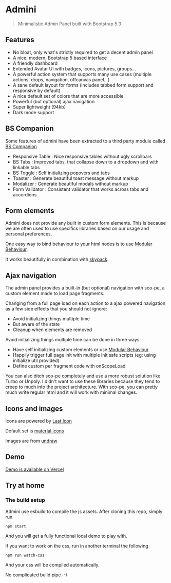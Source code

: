 # Admini

> Minimalistic Admin Panel built with Bootstrap 5.3

## Features

- No bloat, only what's strictly required to get a decent admin panel
- A nice, modern, Bootstrap 5 based interface
- A friendly dashboard
- Extended Avatar UI with badges, icons, pictures, groups...
- A powerful action system that supports many use cases (multiple actions, drops, navigation, offcanvas panel...)
- A sane default layout for forms (includes tabbed form support and responsive by default)
- A nice default set of colors that are more accessible
- Powerful (but optional) ajax navigation
- Super lightweight (94kb)
- Dark mode support

## BS Companion

Some features of admini have been extracted to a third party module called [BS Companion](https://bs-companion.vercel.app/)

- Responsive Table : Nice responsive tables without ugly scrollbars
- BS Tabs : Improved tabs, that collapse down to a dropdown and with linkable tabs
- BS Toggle : Self initializing popovers and tabs
- Toaster : Generate beautiful toast message without markup
- Modalizer : Generate beautiful modals without markup
- Form Validator : Consistent validator that works across tabs and accordions

## Form elements

Admini does not provide any built in custom form elements. This is because we are often used to use specifics
libraries based on our usage and personal preferences.

One easy way to bind behaviour to your html nodes is to use [Modular Behaviour](https://github.com/lekoala/modular-behaviour.js).

It works beautifully in combination with [skypack](https://www.skypack.dev/).

## Ajax navigation

The admin panel provides a built-in (but optional) navigation with sco-pe, a custom element made to load page fragments.

Changing from a full page load on each action to a ajax powered navigation as a few side effects that you should not ignore:

- Avoid initializing things multiple time
- But aware of the state
- Cleanup when elements are removed

Avoid initializing things multiple time can be done in three ways:

- Have self initializing custom elements or use [Modular Behaviour](https://github.com/lekoala/modular-behaviour.js).
- Happily trigger full page init with multiple init safe scripts (eg: using initialize util provided)
- Define custom per fragment code with onScopeLoad

You can also ditch sco-pe completely and use a more robust solution like Turbo or Unpoly. I didn't want to use these
libraries because they tend to creep to much into the project architecture. With sco-pe, you can pretty much write
regular html and it will work with minimal changes.

## Icons and images

Icons are powered by [Last Icon](https://github.com/lekoala/last-icon)

Default set is [material icons](https://fonts.google.com/icons)

Images are from [undraw](https://undraw.co/)

## Demo

[Demo is available on Vercel](https://admini.vercel.app/)

## Try at home

### The build setup

Admini use esbuild to compile the js assets. After cloning this repo, simply run

```
npm start
```

And you will get a fully functional local demo to play with.

If you want to work on the css, run in another terminal the following

```
npm run watch-css
```

And your css will be compiled automatically.

No complicated build pipe :-)
